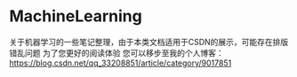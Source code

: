 # MachineLearning
关于机器学习的一些笔记整理，由于本类文档适用于CSDN的展示，可能存在排版错乱问题
为了您更好的阅读体验
您可以移步至我的个人博客：https://blog.csdn.net/qq_33208851/article/category/9017851
